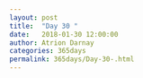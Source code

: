 ```yaml
---
layout: post  
title:  "Day 30 "  
date:   2018-01-30 12:00:00  
author: Atrion Darnay  
categories: 365days
permalink: 365days/Day-30-.html  
---
```

